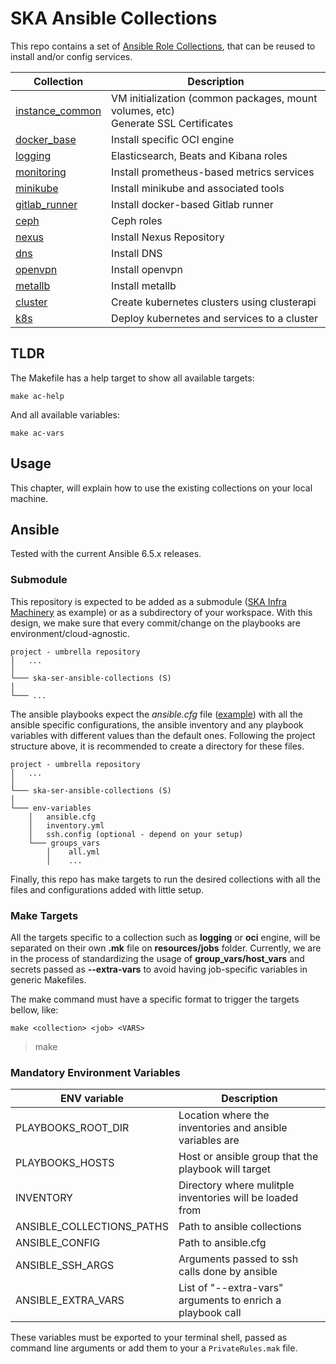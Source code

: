 # SKA Ansible Collections

This repo contains a set of [Ansible Role Collections](https://docs.ansible.com/ansible/latest/user_guide/collections_using.html), that can be reused to install and/or config services.


| Collection                                                                | Description                                                                            |
| ------------------------------------------------------------------------- | -------------------------------------------------------------------------------------- |
| [instance_common](./ansible_collections/ska_collections/instance_common/) | VM initialization (common packages, mount volumes, etc) <br> Generate SSL Certificates |
| [docker_base](./ansible_collections/ska_collections/docker_base/)         | Install specific OCI engine                                                            |
| [logging](./ansible_collections/ska_collections/logging/)                 | Elasticsearch, Beats and Kibana roles                                                  |
| [monitoring](./ansible_collections/ska_collections/monitoring/)           | Install prometheus-based metrics services                                              |
| [minikube](./ansible_collections/ska_collections/minikube/)               | Install minikube and associated tools                                                  |
| [gitlab_runner](./ansible_collections/ska_collections/gitlab_runner/)     | Install docker-based Gitlab runner                                                     |
| [ceph](./ansible_collections/ska_collections/ceph/)                       | Ceph roles                                                                             |
| [nexus](./ansible_collections/ska_collections/nexus/)                     | Install Nexus Repository                                                               |
| [dns](./ansible_collections/ska_collections/dns/)                         | Install DNS                                                                            |
| [openvpn](./ansible_collections/ska_collections/openvpn/)                 | Install openvpn                                                                        |
| [metallb](./ansible_collections/ska_collections/metallb/)                 | Install metallb                                                                        |
| [cluster](./ansible_collections/ska_collections/clusterapi/)              | Create kubernetes clusters using clusterapi                                            |
| [k8s](./ansible_collections/ska_collections/k8s/)                         | Deploy kubernetes and services to a cluster                                            |

## TLDR

The Makefile has a help target to show all available targets:

```
make ac-help
```

And all available variables:

```
make ac-vars

```

## Usage

This chapter, will explain how to use the existing collections on your local machine.

## Ansible

Tested with the current Ansible 6.5.x releases.

### Submodule

This repository is expected to be added as a submodule ([SKA Infra Machinery](https://gitlab.com/ska-telescope/sdi/ska-ser-infra-machinery)
as example) or as a subdirectory of your workspace. With this design, we make sure that every commit/change on the playbooks are environment/cloud-agnostic.


```
project - umbrella repository
│   ...
│
└─── ska-ser-ansible-collections (S)
│
└─── ...
```

The ansible playbooks expect the *ansible.cfg* file ([example](https://gitlab.com/ska-telescope/sdi/ska-ser-infra-machinery/-/blob/main/datacentres/stfc-techops/production/installation/ansible.cfg))
with all the ansible specific configurations, the ansible inventory and any playbook
variables with different values than the default ones.
Following the project structure above, it is recommended to create a directory for these files.

```
project - umbrella repository
│   ...
│
└─── ska-ser-ansible-collections (S)
│
└─── env-variables
    │   ansible.cfg
    │   inventory.yml
    │   ssh.config (optional - depend on your setup)
    └─── groups_vars
        │    all.yml
        │    ...
```

Finally, this repo has make targets to run the desired collections with all the files and configurations added with
little setup.

### Make Targets

All the targets specific to a collection such as **logging** or **oci** engine,
will be separated on their own **.mk** file on **resources/jobs** folder. Currently, we are in the process of standardizing the usage of **group_vars/host_vars** and secrets passed as **--extra-vars** to avoid having job-specific variables in generic Makefiles.

The make command must have a specific format to trigger the targets bellow, like:

```
make <collection> <job> <VARS>
```

> make


### Mandatory Environment Variables

| ENV variable              | Description                                                |
| ------------------------- | ---------------------------------------------------------- |
| PLAYBOOKS_ROOT_DIR        | Location where the inventories and ansible variables are   |
| PLAYBOOKS_HOSTS           | Host or ansible group that the playbook will target        |
| INVENTORY                 | Directory where mulitple inventories will be loaded from   |
| ANSIBLE_COLLECTIONS_PATHS | Path to ansible collections                                |
| ANSIBLE_CONFIG            | Path to ansible.cfg                                        |
| ANSIBLE_SSH_ARGS          | Arguments passed to ssh calls done by ansible              |
| ANSIBLE_EXTRA_VARS        | List of "--extra-vars" arguments to enrich a playbook call |

These variables must be exported to your terminal shell, passed as
command line arguments or add them to your a `PrivateRules.mak` file.
